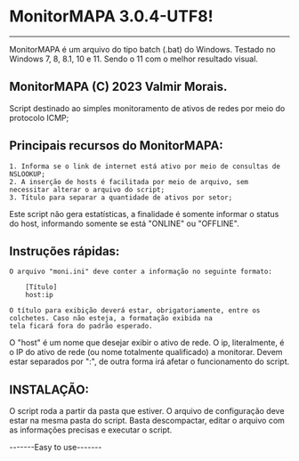# MonitorMAPA 3.0.4-UTF8!
-------------

MonitorMAPA é um arquivo do tipo batch (.bat) do Windows.
Testado no Windows 7, 8, 8.1, 10 e 11. Sendo o 11 com o melhor resultado visual.


MonitorMAPA (C) 2023 Valmir Morais.
-------------

Script destinado ao simples monitoramento de ativos de redes
por meio do protocolo ICMP;


Principais recursos do MonitorMAPA:
-------------

	1. Informa se o link de internet está ativo por meio de consultas de NSLOOKUP;
	2. A inserção de hosts é facilitada por meio de arquivo, sem necessitar alterar o arquivo do script;
	3. Título para separar a quantidade de ativos por setor;
	
Este script não gera estatísticas, a finalidade é somente informar o status do host, informando somente se está "ONLINE" ou "OFFLINE".


Instruções rápidas:
-------------

	O arquivo "moni.ini" deve conter a informação no seguinte formato:
  
		[Título]
		host:ip
	
	O título para exibição deverá estar, obrigatoriamente, entre os colchetes. Caso não esteja, a formatação exibida na 
	tela ficará fora do padrão esperado.
O "host" é um nome que desejar exibir o ativo de rede. 
O ip, literalmente, é o IP do ativo de rede (ou nome totalmente qualificado) a monitorar.
Devem estar separados por ":", de outra forma irá afetar o funcionamento do script.
  
  
INSTALAÇÃO:
-------------

O script roda a partir da pasta que estiver. 
O arquivo de configuração deve estar na mesma pasta do script.
Basta descompactar, editar o arquivo com as informações precisas e executar o script.

-------Easy to use-------
